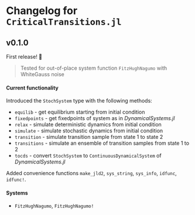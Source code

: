 # Changelog for `CriticalTransitions.jl`

## v0.1.0
First release! 🎉
> Tested for out-of-place system function `FitzHughNagumo` with WhiteGauss noise

#### Current functionality
Introduced the `StochSystem` type with the following methods:

* `equilib` - get equilibrium starting from initial condition
* `fixedpoints` - get fixedpoints of system as in _DynamicalSystems.jl_
* `relax` - simulate deterministic dynamics from initial condition
* `simulate` - simulate stochastic dynamics from initial condition
* `transition` - simulate transition sample from state 1 to state 2
* `transitions` - simulate an ensemble of transition samples from state 1 to 2
* `tocds` - convert `StochSystem` to `ContinuousDynamicalSystem` of _DynamicalSystems.jl_

Added convenience functions `make_jld2`, `sys_string`, `sys_info`, `idfunc`, `idfunc!`.

#### Systems
* `FitzHughNagumo`, `FitzHughNagumo!`